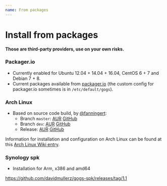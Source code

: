 ```yaml
---
name: From packages
---
```


# Install from packages

**Those are third-party providers, use on your own risks.**

### Packager.io

- Currently enabled for Ubuntu 12.04 + 14.04 + 16.04, CentOS 6 + 7 and Debian 7 + 8.
- Current packages available from [packager.io](https://packager.io/gh/pkgr/gogs) (the custom config for packager.io sometimes is in `/etc/default/gogs`).

### Arch Linux

- Based on source code build, by [@fanningert](https://github.com/fanningert):
	- Branch `master`: [AUR](https://aur.archlinux.org/packages/gogs-git/) [GitHub](https://github.com/fanningert/PKGBUILDs/tree/master/aur/gogs-git)
	- Branch `dev`: [AUR](https://aur.archlinux.org/packages/gogs-dev-git/) [GitHub](https://github.com/fanningert/PKGBUILDs/tree/master/aur/gogs-git-dev)
	- Release: [AUR](https://aur.archlinux.org/packages/gogs/) [GitHub](https://github.com/Martchus/PKGBUILDs/tree/master/gogs/default)

Information for installation and configuration on Arch Linux can be found at this [Arch Linux Wiki entry](https://wiki.archlinux.org/index.php/Gogs).

### Synology spk

- Installation for Arm, x386 and amd64

https://github.com/davidmullerz/gogs-spk/releases/tag/1.1
